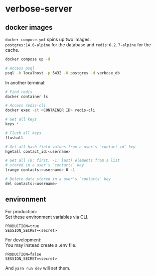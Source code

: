 # verbose-server

## docker images

`docker-compose.yml` spins up two images:  
`postgres:14.6-alpine` for the database and `redis:6.2.7-alpine` for the cache.

```bash
docker compose up -d

# Access psql
psql -h localhost -p 5432 -U postgres -d verbose_db
```

In another terminal:

```bash
# Find redis
docker container ls

# Access redis-cli
docker exec -it <CONTAINER ID> redis-cli

# Get all keys
keys *

# Flush all keys
flushall

# Get all hash field values from a user's `contact_id` key
hgetall contact_id:<username>

# Get all (0: first, -1: last) elements from a list
# stored in a user's `contacts` key
lrange contacts:<username> 0 -1

# Delete data stored in a user's `contacts` key
del contacts:<username>
```

## environment

For production:  
Set these environment variables via CLI.

```
PRODUCTION=true
SESSION_SECRET=<secret>
```

For development:  
You may instead create a .env file.

```environment
PRODUCTION=false
SESSION_SECRET=<secret>
```

And `yarn run dev` will set them.
